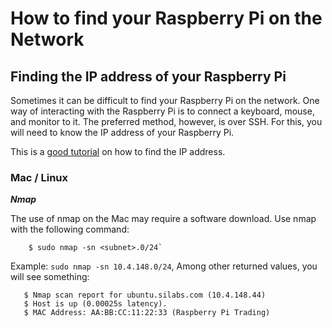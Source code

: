 # How to find your Raspberry Pi on the Network

## Finding the IP address of your Raspberry Pi

Sometimes it can be difficult to find your Raspberry Pi on the network. One way of interacting with the Raspberry Pi is to connect a keyboard, mouse, and monitor to it. The preferred method, however, is over SSH. For this, you will need to know the IP address of your Raspberry Pi.

This is a [good tutorial](https://raspberryexpert.com/find-raspberry-pi-ip-address/) on how to find the IP address.

### Mac / Linux

***Nmap***

The use of nmap on the Mac may require a software download.
Use nmap with the following command:

```shell
    $ sudo nmap -sn <subnet>.0/24`
```

Example: `sudo nmap -sn 10.4.148.0/24`, Among other returned values, you will see something: 

```shell
   $ Nmap scan report for ubuntu.silabs.com (10.4.148.44)
   $ Host is up (0.00025s latency).
   $ MAC Address: AA:BB:CC:11:22:33 (Raspberry Pi Trading)
```